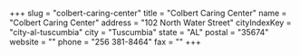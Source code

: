 +++
slug = "colbert-caring-center"
title = "Colbert Caring Center"
name = "Colbert Caring Center"
address = "102 North Water Street"
cityIndexKey = "city-al-tuscumbia"
city = "Tuscumbia"
state = "AL"
postal = "35674"
website = ""
phone = "256 381-8464"
fax = ""
+++
